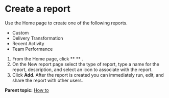 # Create a report

Use the Home page to create one of the following reports.

-   Custom
-   Delivery Transformation
-   Recent Activity
-   Team Performance

1.   From the Home page, click ** ** . 
2.   On the New report page select the type of report, type a name for the report, description, and select an icon to associate with the report. 
3.   Click **Add**. After the report is created you can immediately run, edit, and share the report with other users.

**Parent topic:** [How to](../../com.ibm.uvelocity.doc/topics/c_node_howto.md)

